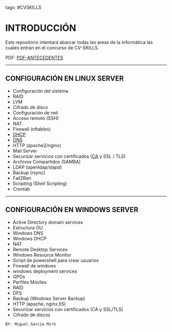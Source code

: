 tags: #CVSKILLS 

# INTRODUCCIÓN

Este repositorio intentará abarcar todas las areas de la informática las cuales entran en el concurso de CV-SKILLS.

PDF:  [PDF-ANTECEDENTES](asir-desc-tecnica.pdf)

---

## CONFIGURACIÓN EN LINUX SERVER
- Configuración del sistema
- RAID
- LVM
- Cifrado de disco
- Configuración de red
- Acceso remoto (SSH)
- NAT
- Firewall (nftables)
- [DHCP](SERVICES/DHCP/THEORY/DHCP)
- [DNS](SERVICES/DNS/THEORY/DNS)
- HTTP (apache2/nginx)
- Mail Server
- Securizar servicios con certificados ([CA](SERVICES/CERTIFICADOS/CA) y SSL / TLS)
- Archivos Compartidos (SAMBA)
- LDAP (openldap/slapd)
- Backup (rsync)
- Fail2Ban
- Scripting (Shell Scripting)
- Crontab

---

## CONFIGURACIÓN EN WINDOWS SERVER
- Active Directory domain services
- Estructura OU
- Windows DNS
- Windows DHCP
- NAT
- Remote Desktop Services
- Windows Resource Monitor
- Script de powershell para crear usuarios
- Firewall de windows
- windows deployment services
- GPOs
- Perfiles Móviles
- RAID
- DFS
- Backup (Windows Server Backup)
- HTTP (apache, nginx,IIS)
- Securizar servicios con certificados (CA y SSL/TLS)
- Cifrado de discos

`BY: Miguel García Miró`
